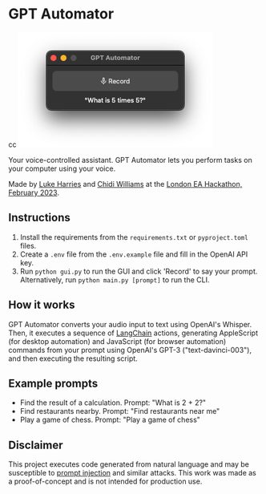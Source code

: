# GPT Automator
cc
![App](assets/app.png)

Your voice-controlled assistant. GPT Automator lets you perform tasks on your computer using your voice.

Made by [Luke Harries](https://harries.co/) and [Chidi Williams](https://chidiwilliams.com/) at
the [London EA Hackathon, February 2023](https://forum.effectivealtruism.org/events/gTSwA8RoGidjpLnf6/london-ea-hackathon).

## Instructions

1. Install the requirements from the `requirements.txt` or `pyproject.toml` files.
2. Create a `.env` file from the `.env.example` file and fill in the OpenAI API key.
2. Run `python gui.py` to run the GUI and click 'Record' to say your prompt. Alternatively, run `python main.py [prompt]`
   to run the CLI.

## How it works

GPT Automator converts your audio input to text using OpenAI's Whisper. Then, it executes a sequence
of [LangChain](https://github.com/hwchase17/langchain) actions, generating AppleScript (for desktop automation) and
JavaScript (for browser automation) commands from your prompt using OpenAI's GPT-3 ("text-davinci-003"),
and then executing the resulting script.

## Example prompts

* Find the result of a calculation. Prompt: "What is 2 + 2?"
* Find restaurants nearby. Prompt: "Find restaurants near me"
* Play a game of chess. Prompt: "Play a game of chess"

## Disclaimer

This project executes code generated from natural language and may be susceptible
to [prompt injection](https://en.wikipedia.org/wiki/Prompt_engineering#Prompt_injection) and similar
attacks. This work was made as a proof-of-concept and is not intended for production use.
